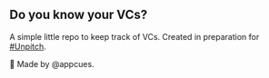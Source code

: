 ## Do you know your VCs?

A simple little repo to keep track of VCs. Created in preparation for [#Unpitch](http://unpitch.org).

🚀 Made by @appcues.
